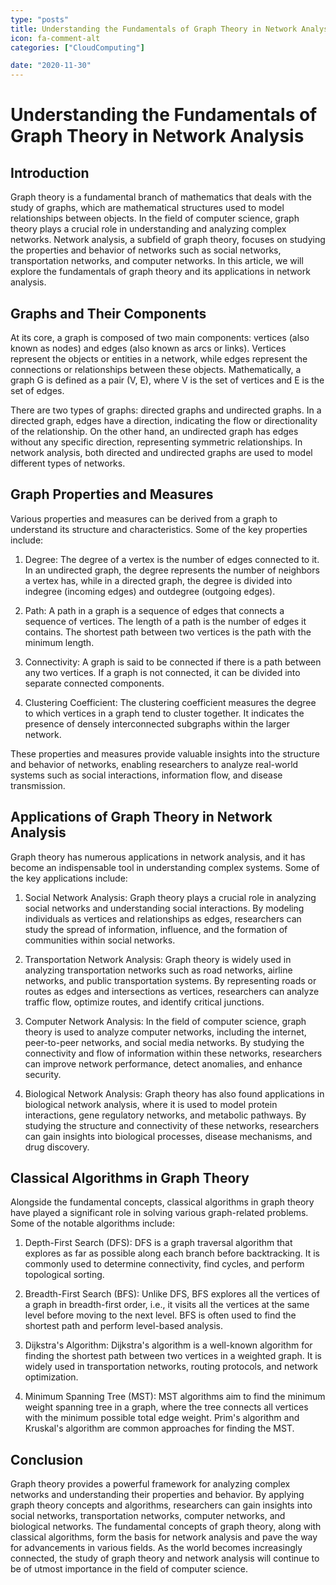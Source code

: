 ```yaml
---
type: "posts"
title: Understanding the Fundamentals of Graph Theory in Network Analysis
icon: fa-comment-alt
categories: ["CloudComputing"]

date: "2020-11-30"
---
```




# Understanding the Fundamentals of Graph Theory in Network Analysis

## Introduction
Graph theory is a fundamental branch of mathematics that deals with the study of graphs, which are mathematical structures used to model relationships between objects. In the field of computer science, graph theory plays a crucial role in understanding and analyzing complex networks. Network analysis, a subfield of graph theory, focuses on studying the properties and behavior of networks such as social networks, transportation networks, and computer networks. In this article, we will explore the fundamentals of graph theory and its applications in network analysis.

## Graphs and Their Components
At its core, a graph is composed of two main components: vertices (also known as nodes) and edges (also known as arcs or links). Vertices represent the objects or entities in a network, while edges represent the connections or relationships between these objects. Mathematically, a graph G is defined as a pair (V, E), where V is the set of vertices and E is the set of edges.

There are two types of graphs: directed graphs and undirected graphs. In a directed graph, edges have a direction, indicating the flow or directionality of the relationship. On the other hand, an undirected graph has edges without any specific direction, representing symmetric relationships. In network analysis, both directed and undirected graphs are used to model different types of networks.

## Graph Properties and Measures
Various properties and measures can be derived from a graph to understand its structure and characteristics. Some of the key properties include:

1. Degree: The degree of a vertex is the number of edges connected to it. In an undirected graph, the degree represents the number of neighbors a vertex has, while in a directed graph, the degree is divided into indegree (incoming edges) and outdegree (outgoing edges).

2. Path: A path in a graph is a sequence of edges that connects a sequence of vertices. The length of a path is the number of edges it contains. The shortest path between two vertices is the path with the minimum length.

3. Connectivity: A graph is said to be connected if there is a path between any two vertices. If a graph is not connected, it can be divided into separate connected components.

4. Clustering Coefficient: The clustering coefficient measures the degree to which vertices in a graph tend to cluster together. It indicates the presence of densely interconnected subgraphs within the larger network.

These properties and measures provide valuable insights into the structure and behavior of networks, enabling researchers to analyze real-world systems such as social interactions, information flow, and disease transmission.

## Applications of Graph Theory in Network Analysis
Graph theory has numerous applications in network analysis, and it has become an indispensable tool in understanding complex systems. Some of the key applications include:

1. Social Network Analysis: Graph theory plays a crucial role in analyzing social networks and understanding social interactions. By modeling individuals as vertices and relationships as edges, researchers can study the spread of information, influence, and the formation of communities within social networks.

2. Transportation Network Analysis: Graph theory is widely used in analyzing transportation networks such as road networks, airline networks, and public transportation systems. By representing roads or routes as edges and intersections as vertices, researchers can analyze traffic flow, optimize routes, and identify critical junctions.

3. Computer Network Analysis: In the field of computer science, graph theory is used to analyze computer networks, including the internet, peer-to-peer networks, and social media networks. By studying the connectivity and flow of information within these networks, researchers can improve network performance, detect anomalies, and enhance security.

4. Biological Network Analysis: Graph theory has also found applications in biological network analysis, where it is used to model protein interactions, gene regulatory networks, and metabolic pathways. By studying the structure and connectivity of these networks, researchers can gain insights into biological processes, disease mechanisms, and drug discovery.

## Classical Algorithms in Graph Theory
Alongside the fundamental concepts, classical algorithms in graph theory have played a significant role in solving various graph-related problems. Some of the notable algorithms include:

1. Depth-First Search (DFS): DFS is a graph traversal algorithm that explores as far as possible along each branch before backtracking. It is commonly used to determine connectivity, find cycles, and perform topological sorting.

2. Breadth-First Search (BFS): Unlike DFS, BFS explores all the vertices of a graph in breadth-first order, i.e., it visits all the vertices at the same level before moving to the next level. BFS is often used to find the shortest path and perform level-based analysis.

3. Dijkstra's Algorithm: Dijkstra's algorithm is a well-known algorithm for finding the shortest path between two vertices in a weighted graph. It is widely used in transportation networks, routing protocols, and network optimization.

4. Minimum Spanning Tree (MST): MST algorithms aim to find the minimum weight spanning tree in a graph, where the tree connects all vertices with the minimum possible total edge weight. Prim's algorithm and Kruskal's algorithm are common approaches for finding the MST.

## Conclusion
Graph theory provides a powerful framework for analyzing complex networks and understanding their properties and behavior. By applying graph theory concepts and algorithms, researchers can gain insights into social networks, transportation networks, computer networks, and biological networks. The fundamental concepts of graph theory, along with classical algorithms, form the basis for network analysis and pave the way for advancements in various fields. As the world becomes increasingly connected, the study of graph theory and network analysis will continue to be of utmost importance in the field of computer science.